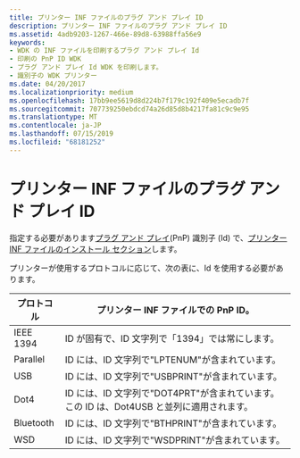 ```yaml
---
title: プリンター INF ファイルのプラグ アンド プレイ ID
description: プリンター INF ファイルのプラグ アンド プレイ ID
ms.assetid: 4adb9203-1267-466e-89d8-63988ffa56e9
keywords:
- WDK の INF ファイルを印刷するプラグ アンド プレイ Id
- 印刷の PnP ID WDK
- プラグ アンド プレイ Id WDK を印刷します。
- 識別子の WDK プリンター
ms.date: 04/20/2017
ms.localizationpriority: medium
ms.openlocfilehash: 17bb9ee5619d8d224b7f179c192f409e5ecadb7f
ms.sourcegitcommit: 707739250ebdcd74a26d85d8b4217fa81c9c9e95
ms.translationtype: MT
ms.contentlocale: ja-JP
ms.lasthandoff: 07/15/2019
ms.locfileid: "68181252"
---
```

# <a name="plug-and-play-ids-for-printer-inf-files"></a>プリンター INF ファイルのプラグ アンド プレイ ID

指定する必要があります[プラグ アンド プレイ](plug-and-play-for-printers.md)(PnP) 識別子 (Id) で、[プリンター INF ファイルのインストール セクション](printer-inf-file-install-sections.md)します。

プリンターが使用するプロトコルに応じて、次の表に、Id を使用する必要があります。

|プロトコル|プリンター INF ファイルでの PnP ID。|
|----|----|
|IEEE 1394|ID が固有で、ID 文字列で「1394」では常にします。|
|Parallel|ID には、ID 文字列で"LPTENUM"が含まれています。|
|USB|ID には、ID 文字列で"USBPRINT"が含まれています。|
|Dot4|ID には、ID 文字列で"DOT4PRT"が含まれています。 この ID は、Dot4USB と並列に適用されます。|
|Bluetooth|ID には、ID 文字列で"BTHPRINT"が含まれています。|
|WSD|ID には、ID 文字列で"WSDPRINT"が含まれています。|
